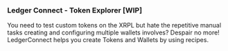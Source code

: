 ### Ledger Connect - Token Explorer [WIP]

You need to test custom tokens on the XRPL but hate the repetitive manual tasks creating and configuring multiple wallets involves? Despair no more! LedgerConnect helps you create Tokens and Wallets by using recipes. 
